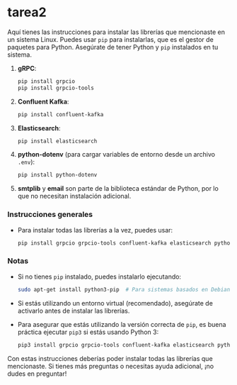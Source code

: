 # tarea2

Aquí tienes las instrucciones para instalar las librerías que mencionaste en un sistema Linux. Puedes usar `pip` para instalarlas, que es el gestor de paquetes para Python. Asegúrate de tener Python y `pip` instalados en tu sistema.

1. **gRPC**:
   ```bash
   pip install grpcio
   pip install grpcio-tools
   ```

2. **Confluent Kafka**:
   ```bash
   pip install confluent-kafka
   ```

3. **Elasticsearch**:
   ```bash
   pip install elasticsearch
   ```

4. **python-dotenv** (para cargar variables de entorno desde un archivo `.env`):
   ```bash
   pip install python-dotenv
   ```

5. **smtplib** y **email** son parte de la biblioteca estándar de Python, por lo que no necesitan instalación adicional.

### Instrucciones generales

- Para instalar todas las librerías a la vez, puedes usar:
  ```bash
  pip install grpcio grpcio-tools confluent-kafka elasticsearch python-dotenv
  ```

### Notas

- Si no tienes `pip` instalado, puedes instalarlo ejecutando:
  ```bash
  sudo apt-get install python3-pip  # Para sistemas basados en Debian
  ```

- Si estás utilizando un entorno virtual (recomendado), asegúrate de activarlo antes de instalar las librerías.
  
- Para asegurar que estás utilizando la versión correcta de `pip`, es buena práctica ejecutar `pip3` si estás usando Python 3:
  ```bash
  pip3 install grpcio grpcio-tools confluent-kafka elasticsearch python-dotenv
  ```

Con estas instrucciones deberías poder instalar todas las librerías que mencionaste. Si tienes más preguntas o necesitas ayuda adicional, ¡no dudes en preguntar!
